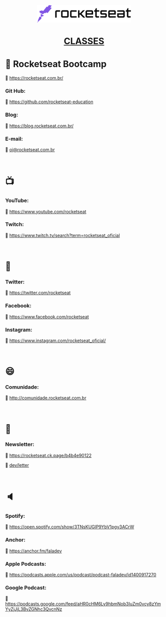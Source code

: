 <div align="center">
    <a href="https://rocketseat.com.br/">
        <img src="./logo_rocketseat.png" alt="Rocketseat" width="300px">
    </a>
    <h1>
        <a href="https://marcelosperalta.github.io/bootcamp_rocketseat/">
        CLASSES
        </a>
    </h1>
</div>

# :rocket: Rocketseat Bootcamp

:link: https://rocketseat.com.br/  

### Git Hub:

:link: https://github.com/rocketseat-education

### Blog:

:link: https://blog.rocketseat.com.br/  

### E-mail:

:email: oi@rocketseat.com.br  
<br>
<br>

# :tv:

### YouTube:

:link: https://www.youtube.com/rocketseat  

### Twitch:

:link: https://www.twitch.tv/search?term=rocketseat_oficial  
<br>
<br>

# :iphone:

### Twitter:

:link: https://twitter.com/rocketseat  

### Facebook:

:link: https://www.facebook.com/rocketseat  

### Instagram:

:link: https://www.instagram.com/rocketseat_oficial/  
<br>
<br>

# :smile:

### Comunidade:

:link: http://comunidade.rocketseat.com.br  
<br>
<br>

# :email:

### Newsletter:

:link: https://rocketseat.ck.page/b4b4e90122  

:link: [dev/letter](https://www.notion.so/dev-letter-e59ace6284a044b88fc5a9945ae326de)  
<br>
<br>

# :speaker:

### Spotify:

:link: https://open.spotify.com/show/3TNsKUGlP9YbV1pgy3ACrW  

### Anchor:

:link: https://anchor.fm/faladev  

### Apple Podcasts:

:link: https://podcasts.apple.com/us/podcast/podcast-faladev/id1400917270  

### Google Podcast:

:link: https://podcasts.google.com/feed/aHR0cHM6Ly9hbmNob3IuZm0vcy8zYmYyZjJjL3BvZGNhc3QvcnNz  